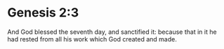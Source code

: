 # Genesis 2:3

And God blessed the seventh day, and sanctified it: because that in it he had rested from all his work which God created and made.